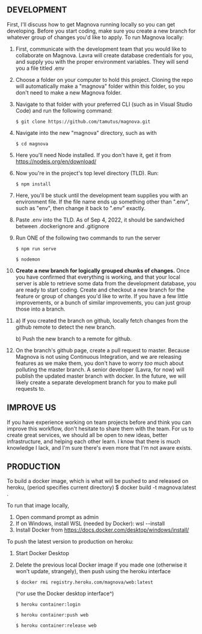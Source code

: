 ## DEVELOPMENT
First, I'll discuss how to get Magnova running locally so you can get developing. Before you start coding, make sure you create a new branch for whatever group of changes you'd like to apply.
To run Magnova locally:
1. First, communicate with the development team that you would like to collaborate on Magnova. Lavra will create database credentials for you, and supply you with the proper environment variables. They will send you a file titled .env
2. Choose a folder on your computer to hold this project. Cloning the repo will automatically make a "magnova" folder within this folder, so you don't need to make a new Magnova folder.
3. Navigate to that folder with your preferred CLI (such as in Visual Studio Code) and run the following command:
    
    `$ git clone https://github.com/tamutus/magnova.git`
4. Navigate into the new "magnova" directory, such as with
    
    `$ cd magnova`
5. Here you'll need Node installed. If you don't have it, get it from https://nodejs.org/en/download/
6. Now you're in the project's top level directory (TLD). Run:
    
    `$ npm install`
7. Here, you'll be stuck until the development team supplies you with an environment file. If the file name ends up something other than ".env", such as "env", then change it back to ".env" exactly.
8. Paste .env into the TLD. As of Sep 4, 2022, it should be sandwiched between .dockerignore and .gitignore
9. Run ONE of the following two commands to run the server
    
    `$ npm run serve`
    
    `$ nodemon`
10. **Create a new branch for logically grouped chunks of changes.** Once you have confirmed that everything is working, and that your local server is able to retrieve some data from the development database, you are ready to start coding. Create and checkout a new branch for the feature or group of changes you'd like to write. If you have a few little improvements, or a bunch of similar improvements, you can just group those into a branch.
11. a) If you created the branch on github, locally fetch changes from the github remote to detect the new branch.

    b) Push the new branch to a remote for github.
12. On the branch's github page, create a pull request to master. Because Magnova is not using Continuous Integration, and we are releasing features as we make them, you don't have to worry *too* much about polluting the master branch. A senior developer (Lavra, for now) will publish the updated master branch with docker. In the future, we will likely create a separate development branch for you to make pull requests to.

## IMPROVE US
If you have experience working on team projects before and think you can improve this workflow, don't hesitate to share them with the team. For us to create great services, we should all be open to new ideas, better infrastructure, and helping each other learn. I know that there is much knowledge I lack, and I'm sure there's even more that I'm not aware exists.

## PRODUCTION
To build a docker image, which is what will be pushed to and released on heroku,
(period specifies current directory)
    $ docker build -t magnova:latest .


To run that image locally,
1. Open command prompt as admin
2. If on Windows, install WSL (needed by Docker):
    wsl --install
3. Install Docker from https://docs.docker.com/desktop/windows/install/

To push the latest version to production on heroku:
1. Start Docker Desktop
2. Delete the previous local Docker image if you made one (otherwise it won't update, strangely), then push using the heroku interface 

    `$ docker rmi registry.heroku.com/magnova/web:latest`

    (^or use the Docker desktop interface^)
    
    `$ heroku container:login`
    
    `$ heroku container:push web`
    
    `$ heroku container:release web`
